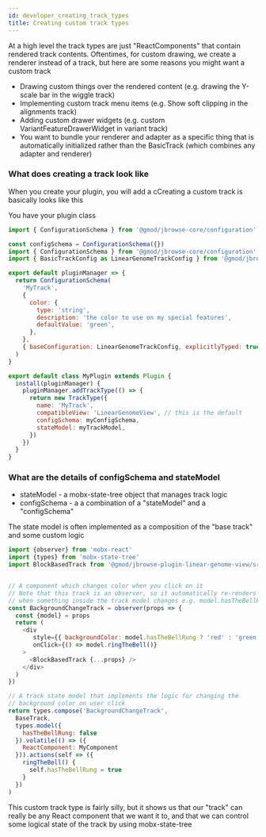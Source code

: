 ```yaml
---
id: developer_creating_track_types
title: Creating custom track types
---
```


At a high level the track types are just "ReactComponents" that contain
rendered track contents. Oftentimes, for custom drawing, we create a renderer
instead of a track, but here are some reasons you might want a custom track

- Drawing custom things over the rendered content (e.g. drawing the Y-scale bar
  in the wiggle track)
- Implementing custom track menu items (e.g. Show soft clipping in the
  alignments track)
- Adding custom drawer widgets (e.g. custom VariantFeatureDrawerWidget in
  variant track)
- You want to bundle your renderer and adapter as a specific thing that is
  automatically initialized rather than the BasicTrack (which combines any
  adapter and renderer)

### What does creating a track look like

When you create your plugin, you will add a cCreating a custom track is
basically looks like this

You have your plugin class

```js
import { ConfigurationSchema } from '@gmod/jbrowse-core/configuration'

const configSchema = ConfigurationSchema({})
import { ConfigurationSchema } from '@gmod/jbrowse-core/configuration'
import { BasicTrackConfig as LinearGenomeTrackConfig } from '@gmod/jbrowse-plugin-linear-genome-view'

export default pluginManager => {
  return ConfigurationSchema(
    'MyTrack',
    {
      color: {
        type: 'string',
        description: 'the color to use on my special features',
        defaultValue: 'green',
      },
    },
    { baseConfiguration: LinearGenomeTrackConfig, explicitlyTyped: true },
  )
}

export default class MyPlugin extends Plugin {
  install(pluginManager) {
    pluginManager.addTrackType(() => {
      return new TrackType({
        name: 'MyTrack',
        compatibleView: 'LinearGenomeView', // this is the default
        configSchema: myConfigSchema,
        stateModel: myTrackModel,
      })
    })
  }
}
```

### What are the details of configSchema and stateModel

- stateModel - a mobx-state-tree object that manages track logic
- configSchema - a a combination of a "stateModel" and a "configSchema"

The state model is often implemented as a composition of the "base track" and
some custom logic

```js
import {observer} from 'mobx-react'
import {types} from 'mobx-state-tree'
import BlockBasedTrack from '@gmod/jbrowse-plugin-linear-genome-view/src/BasicTrack/components/BlockBasedTrack'


// A component which changes color when you click on it
// Note that this track is an observer, so it automatically re-renders
// when something inside the track model changes e.g. model.hasTheBellRung
const BackgroundChangeTrack = observer(props => {
  const {model} = props
  return (
    <div
       style={{ backgroundColor: model.hasTheBellRung ? 'red' : 'green' }}
       onClick={() => model.ringTheBell()}
    >
      <BlockBasedTrack {...props} />
    </div>
  )
})

// A track state model that implements the logic for changing the
// background color on user click
return types.compose('BackgroundChangeTrack',
  BaseTrack,
  types.model({
    hasTheBellRung: false
  }).volatile(() => ({
    ReactComponent: MyComponent
  })).actions(self => ({
    ringTheBell() {
      self.hasTheBellRung = true
    }
  })
)
```

This custom track type is fairly silly, but it shows us that our "track" can
really be any React component that we want it to, and that we can control some
logical state of the track by using mobx-state-tree
